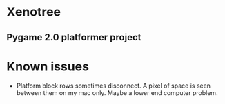 # Xenotree

## Pygame 2.0 platformer project

# Known issues

- Platform block rows sometimes disconnect. A pixel of space is seen between them on my mac only. Maybe a lower end computer problem.
